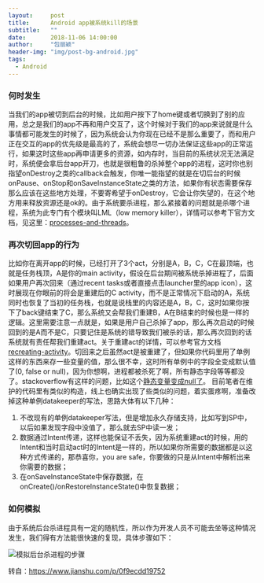 ```yaml
---
layout:     post
title:      Android app被系统kill的场景
subtitle:   ""
date:       2018-11-06 14:00:00
author:     "包丽颖"
header-img: "img/post-bg-android.jpg"
tags:
  - Android
---
```


### 何时发生

当我们的app被切到后台的时候，比如用户按下了home键或者切换到了别的应用，总之是我们的app不再和用户交互了，这个时候对于我们的app来说就是什么事情都可能发生的时候了，因为系统会认为你现在已经不是那么重要了，而和用户正在交互的app的优先级是最高的了，系统会想尽一切办法保证这些app的正常运行，如果这时这些app再申请更多的资源，如内存时，当目前的系统状况无法满足时，系统便会拿后台app开刀，也就是很粗鲁的杀掉整个app的进程，这时你也别指望onDestroy之类的callback会触发，你唯一能指望的就是在切后台的时候onPause、onStop和onSaveInstanceState之类的方法，如果你有状态需要保存那么应该在这些地方处理，不要寄希望于onDestroy，它会让你失望的，在这个地方用来释放资源还是ok的。由于系统要杀进程，那么紧接着的问题就是杀哪个进程，系统为此专门有个模块叫LML（low memory killer），详情可以参考下官方文档，见这里：[processes-and-threads](https://link.jianshu.com?t=http://developer.android.com/guide/components/processes-and-threads.html)。

### 再次切回app的行为

比如你在离开app的时候，已经打开了3个act，分别是A，B，C，C在最顶端，也就是任务栈顶，A是你的main activity，假设在后台期间被系统杀掉进程了，后面如果用户再次回来（通过recent tasks或者直接点击launcher里的app icon），这时展现在你眼前的将会是重建后的C activity，而不是正常情况下启动的A，系统同时也恢复了当初的任务栈，也就是说栈里的内容还是A，B，C，这时如果你按下了back键结束了C，那么系统又会帮我们重建B，A在B结束的时候也是一样的逻辑。这里需要注意一点就是，如果是用户自己杀掉了app，那么再次启动的时候回到的是A而不是C，只要记住是系统的错导致我们被杀的话，那么再次回到的话系统就有责任帮我们重建act。关于重建act的详情，可以参考官方文档[recreating-activity](https://link.jianshu.com?t=http://developer.android.com/training/basics/activity-lifecycle/recreating.html)。切回来之后虽然act是被重建了，但如果你代码里用了单例这样的东西来存一些变量的值，那么很不幸，这时所有单例中的字段全变成默认值了(0, false or null)，因为你想啊，进程都被杀死了啊，所有静态字段等等都没了。stackoverflow有这样的问题，比如这个[静态变量变成null了](https://link.jianshu.com?t=http://stackoverflow.com/questions/9541688/static-variable-null-when-returning-to-the-app?rq=1)。
 目前笔者在维护的代码里有类似的构造，线上也确实出现了些类似的问题，着实蛋疼啊，准备改掉这种单例datakeeper的写法，思路大体有以下几种：

1. 不改现有的单例datakeeper写法，但是增加永久存储支持，比如写到SP中，以后如果发现字段中没值了，那么就去SP中读一发；
2. 数据通过Intent传递，这样也能保证不丢失，因为系统重建act的时候，用的Intent和当时启动act时的Intent是一样的，所以如果你所需要的数据都是以这种方式传递的，那恭喜你，you are safe，你要做的只是从Intent中解析出来你需要的数据；
3. 在onSaveInstanceState中保存数据，在onCreate()/onRestoreInstanceState()中恢复数据；

### 如何模拟

由于系统后台杀进程具有一定的随机性，所以作为开发人员不可能去坐等这种情况发生，我们得有方法能很快速的复现，具体步骤如下：

![模拟后台杀进程的步骤](//upload-images.jianshu.io/upload_images/1737966-ce0935f1ef46c0e8.png?imageMogr2/auto-orient/strip%7CimageView2/2/w/767/format/webp)



 转自：https://www.jianshu.com/p/0f9ecdd19752

 

 

 

 